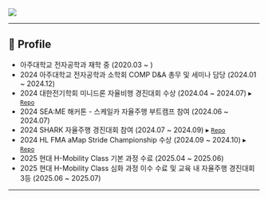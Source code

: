 <img src="https://capsule-render.vercel.app/api?type=waving&color=F28B30&height=200&section=header&text=Jeomyo's%20GitHub!&fontSize=40&fontColor=ffffff" />

---

## 🏫 Profile

- 아주대학교 전자공학과 재학 중 (2020.03 ~ )
- 2024 아주대학교 전자공학과 소학회 COMP D&A 총무 및 세미나 담당 (2024.01 ~ 2024.12)
- 2024 대한전기학회 미니드론 자율비행 경진대회 수상 (2024.04 ~ 2024.07)
  ▸ [`Repo`](https://github.com/Jeomyo/2024_MiniDrone_Jeomyo)
- 2024 SEA:ME 해커톤 - 스케일카 자율주행 부트캠프 참여 (2024.06 ~ 2024.07)
- 2024 SHARK 자율주행 경진대회 참여 (2024.07 ~ 2024.09)
  ▸ [`Repo`](https://github.com/Jeomyo/2024_SHARK_Jeomyo)
- 2024 HL FMA aMap Stride Championship 수상 (2024.09 ~ 2024.10)
  ▸ [`Repo`](https://github.com/Jeomyo/2024_HL_FMA_Jeomyo)
- 2025 현대 H-Mobility Class 기본 과정 수료 (2025.04 ~ 2025.06)
- 2025 현대 H-Mobility Class 심화 과정 이수 수료 및 교육 내 자율주행 경진대회 3등 (2025.06 ~ 2025.07)
---
